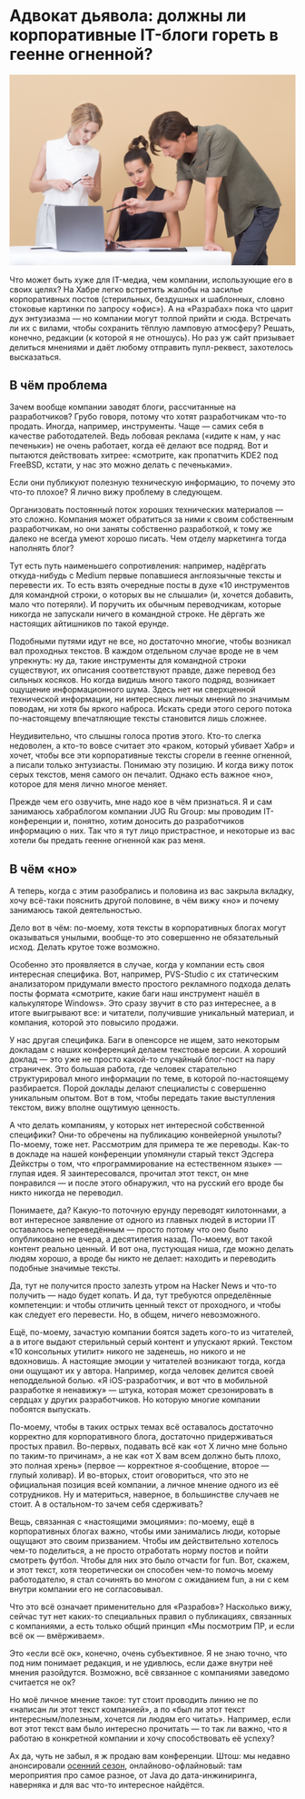 ﻿# Адвокат дьявола: должны ли корпоративные IT-блоги гореть в геенне огненной?
![corporate_preview](corporate-preview.jpg)

Что может быть хуже для IT-медиа, чем компании, использующие его в своих целях? На Хабре легко встретить жалобы на засилье корпоративных постов (стерильных, бездушных и шаблонных, словно стоковые картинки по запросу «офис»). А на «Разрабах» пока что царит дух энтузиазма — но компании могут толпой прийти и сюда. Встречать ли их с вилами, чтобы сохранить тёплую ламповую атмосферу? Решать, конечно, редакции (к которой я не отношусь). Но раз уж сайт призывает делиться мнениями и даёт любому отправить пулл-реквест, захотелось высказаться.

## В чём проблема

Зачем вообще компании заводят блоги, рассчитанные на разработчиков? Грубо говоря, потому что хотят разработчикам что-то продать. Иногда, например, инструменты. Чаще — самих себя в качестве работодателей. Ведь лобовая реклама («идите к нам, у нас печеньки») не очень работает, когда её делают все подряд. Вот и пытаются действовать хитрее: «смотрите, как пропатчить KDE2 под FreeBSD, кстати, у нас это можно делать с печеньками».

Если они публикуют полезную техническую информацию, то почему это что-то плохое? Я лично вижу проблему в следующем.

Организовать постоянный поток хороших технических материалов — это сложно. Компания может обратиться за ними к своим собственным разработчикам, но они заняты собственно разработкой, к тому же далеко не всегда умеют хорошо писать. Чем отделу маркетинга тогда наполнять блог?

Тут есть путь наименьшего сопротивления: например, надёргать откуда-нибудь с Medium первые попавшиеся англоязычные тексты и перевести их. То есть взять очередные посты в духе «10 инструментов для командной строки, о которых вы не слышали» (и, хочется добавить, мало что потеряли). И поручить их обычным переводчикам, которые никогда не запускали ничего в командной строке. Не дёргать же настоящих айтишников по такой ерунде.

Подобными путями идут не все, но достаточно многие, чтобы возникал вал проходных текстов. В каждом отдельном случае вроде не в чем упрекнуть: ну да, такие инструменты для командной строки существуют, их описания соответствуют правде, даже перевод без сильных косяков. Но когда видишь много такого подряд, возникает ощущение информационного шума. Здесь нет ни сверхценной технической информации, ни интересных личных мнений по значимым поводам, ни хотя бы яркого наброса. Искать среди этого серого потока по-настоящему впечатляющие тексты становится лишь сложнее.

Неудивительно, что слышны голоса против этого. Кто-то слегка недоволен, а кто-то вовсе считает это «раком, который убивает Хабр» и хочет, чтобы все эти корпоративные тексты сгорели в геенне огненной, а писали только энтузиасты. Понимаю эту позицию. И когда вижу поток серых текстов, меня самого он печалит. Однако есть важное «но», которое для меня лично многое меняет.

Прежде чем его озвучить, мне надо кое в чём признаться. Я и сам занимаюсь хабраблогом компании JUG Ru Group: мы проводим IT-конференции и, понятно, хотим доносить до разработчиков информацию о них. Так что я тут лицо пристрастное, и некоторые из вас хотели бы предать геенне огненной как раз меня.


## В чём «но»

А теперь, когда с этим разобрались и половина из вас закрыла вкладку, хочу всё-таки пояснить другой половине, в чём вижу «но» и почему занимаюсь такой деятельностью.

Дело вот в чём: по-моему, хотя тексты в корпоративных блогах могут оказываться унылыми, вообще-то это совершенно не обязательный исход. Делать крутое тоже возможно.

Особенно это проявляется в случае, когда у компании есть своя интересная специфика. Вот, например, PVS-Studio с их статическим анализатором придумали вместо простого рекламного подхода делать посты формата «смотрите, какие баги наш инструмент нашёл в калькуляторе Windows». Это сразу звучит в сто раз интереснее, а в итоге выигрывают все: и читатели, получившие уникальный материал, и компания, которой это повысило продажи.

У нас другая специфика. Баги в опенсорсе не ищем, зато некоторым докладам с наших конференций делаем текстовые версии. А хороший доклад — это уже не просто какой-то случайный блог-пост на пару страничек. Это большая работа, где человек старательно структурировал много информации по теме, в которой по-настоящему разбирается. Порой доклады делают специалисты с совершенно уникальным опытом. Вот в том, чтобы передать такие выступления текстом, вижу вполне ощутимую ценность.

А что делать компаниям, у которых нет интересной собственной специфики? Они-то обречены на публикацию конвейерной унылоты? По-моему, тоже нет. Рассмотрим для примера те же переводы. Как-то в докладе на нашей конференции упомянули старый текст Эдсгера Дейкстры о том, что «программирование на естественном языке» — глупая идея. Я заинтересовался, прочитал этот текст, он мне понравился — и после этого обнаружил, что на русский его вроде бы никто никогда не переводил.

Понимаете, да? Какую-то поточную ерунду переводят килотоннами, а вот интересное заявление от одного из главных людей в истории IT оставалось непереведённым — просто потому что оно было опубликовано не вчера, а десятилетия назад. По-моему, вот такой контент реально ценный. И вот она, пустующая ниша, где можно делать людям хорошо, а вроде бы никто не делает: находить и переводить подобные значимые тексты.

Да, тут не получится просто залезть утром на Hacker News и что-то получить — надо будет копать. И да, тут требуются определённые компетенции: и чтобы отличить ценный текст от проходного, и чтобы как следует его перевести. Но, в общем, ничего невозможного.

Ещё, по-моему, зачастую компании боятся задеть кого-то из читателей, а в итоге выдают стерильный серый контент и упускают яркий. Текстом «10 консольных утилит» никого не заденешь, но никого и не вдохновишь. А настоящие эмоции у читателей возникают тогда, когда они ощущают их у автора. Например, когда человек делится своей неподдельной болью. «Я iOS-разработчик, и вот что в мобильной разработке я ненавижу» — штука, которая может срезонировать в сердцах у других разработчиков. Но которую многие компании побоятся выпускать.

По-моему, чтобы в таких острых темах всё оставалось достаточно корректно для корпоративного блога, достаточно придерживаться простых правил. Во-первых, подавать всё как «от X лично мне больно по таким-то причинам», а не как «от X вам всем должно быть плохо, это полная хрень» (первое — корректное я-сообщение, второе — глупый холивар). И во-вторых, стоит оговориться, что это не официальная позиция всей компании, а личное мнение одного из её сотрудников. Ну и материться, наверное, в большинстве случаев не стоит. А в остальном-то зачем себя сдерживать?

Вещь, связанная с «настоящими эмоциями»: по-моему, ещё в корпоративных блогах важно, чтобы ими занимались люди, которые ощущают это своим призванием. Чтобы им действительно хотелось чем-то поделиться, а не просто отработать норму постов и пойти смотреть футбол. Чтобы для них это было отчасти for fun. Вот, скажем, и этот текст, хотя теоретически он способен чем-то помочь моему работодателю, я стал сочинять во многом с ожиданием fun, а ни с кем внутри компании его не согласовывал.

Что это всё означает применительно для «Разрабов»? Насколько вижу, сейчас тут нет каких-то специальных правил о публикациях, связанных с компаниями, а есть только общий принцип «Мы посмотрим ПР, и если всё ок — вмёрживаем».

Это «если всё ок», конечно, очень субъективное. Я не знаю точно, что под ним понимает редакция, и не удивлюсь, если даже внутри неё мнения разойдутся. Возможно, всё связанное с компаниями заведомо считается не ок?

Но моё личное мнение такое: тут стоит проводить линию не по «написан ли этот текст компанией», а по «был ли этот текст интересным/полезным, хочется ли людям его читать». Например, если вот этот текст вам было интересно прочитать — то так ли важно, что я работаю в конкретной компании и хочу способствовать её успеху?

Ах да, чуть не забыл, я ж продаю вам конференции. Штош: мы недавно анонсировали [осенний сезон](https://jugru.org/?utm_source=razrabs&utm_medium=corporate), онлайново-офлайновый: там мероприятия про самое разное, от Java до дата-инжиниринга, наверняка и для вас что-то интересное найдётся.
